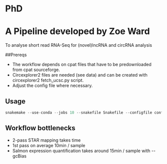 # PhD

# A Pipeline developed by Zoe Ward 

To analyse short read RNA-Seq for (novel)lncRNA and circRNA analysis


##Prereqs

* The workflow depends on cpat files that have to be predownloaded from cpat 
sourceforge. 
* Circexplorer2 files are needed (see data) and can be created with circexplorer2 fetch_ucsc.py 
script.
* Adjust the config file where necessary.


## Usage
```python
snakemake --use-conda --jobs 10 --snakefile Snakefile --configfile config.yaml 
```

## Workflow bottlenecks
* 2-pass STAR mapping takes time
* 1st pass on average 10min / sample
* Salmon expression quantification takes around 15min / sample with --gcBias

